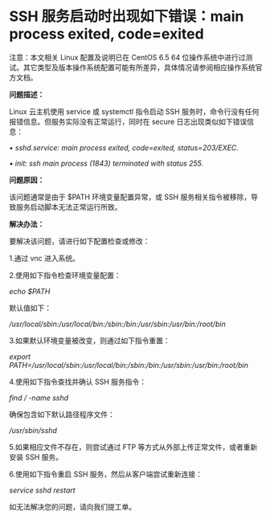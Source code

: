 # SSH 服务启动时出现如下错误：main process exited, code=exited




注意：本文相关 Linux 配置及说明已在 CentOS 6.5 64 位操作系统中进行过测试。其它类型及版本操作系统配置可能有所差异，具体情况请参阅相应操作系统官方文档。



**问题描述：**

Linux 云主机使用 service 或 systemctl 指令启动 SSH 服务时，命令行没有任何报错信息。但服务实际没有正常运行，同时在 secure 日志出现类似如下错误信息：

*• sshd.service: main process exited, code=exited, status=203/EXEC.*

*• init: ssh main process (1843) terminated with status 255.*



**问题原因：**

该问题通常是由于 $PATH 环境变量配置异常，或 SSH 服务相关指令被移除，导致服务启动脚本无法正常运行所致。



**解决办法：**


要解决该问题，请进行如下配置检查或修改：

1.通过 vnc 进入系统。

2.使用如下指令检查环境变量配置：


*echo $PATH*

默认值如下：

*/usr/local/sbin:/usr/local/bin:/sbin:/bin:/usr/sbin:/usr/bin:/root/bin*


3.如果默认环境变量被改变，则通过如下指令重置：



*export PATH=/usr/local/sbin:/usr/local/bin:/sbin:/bin:/usr/sbin:/usr/bin:/root/bin*


4.使用如下指令查找并确认 SSH 服务指令：

*find / -name sshd*

确保包含如下默认路径程序文件：

*/usr/sbin/sshd*


5.如果相应文件不存在，则尝试通过 FTP 等方式从外部上传正常文件，或者重新安装 SSH 服务。

6.使用如下指令重启 SSH 服务，然后从客户端尝试重新连接：

*service sshd restart*


如无法解决您的问题，请向我们提工单。